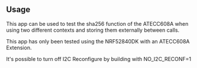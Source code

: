 ## Usage

This app can be used to test the sha256 function of the ATECC608A when using two different contexts and storing them externally between calls.

This app has only been tested using the NRF52840DK with an ATECC608A Extension.

It's possible to turn off I2C Reconfigure by building with
NO_I2C_RECONF=1